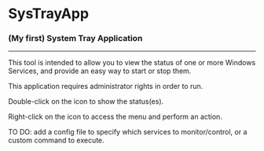# SysTrayApp

### (My first) System Tray Application
---
This tool is intended to allow you to view the status of one or more Windows Services, and provide an easy way to start or stop them.

This application requires administrator rights in order to run.

Double-click on the icon to show the status(es).

Right-click on the icon to access the menu and perform an action.

TO DO: add a config file to specify which services to monitor/control, or a custom command to execute.
